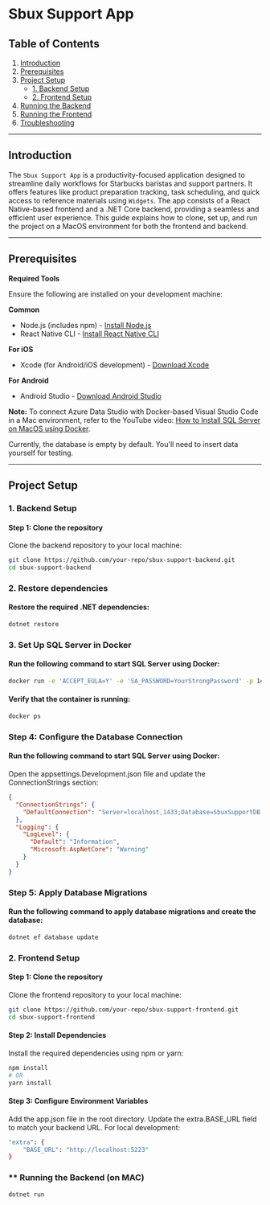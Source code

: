 # **Sbux Support App**

## **Table of Contents**
1. [Introduction](#introduction)
2. [Prerequisites](#prerequisites)
3. [Project Setup](#project-setup)
   - [1. Backend Setup](#1-backend-setup)
   - [2. Frontend Setup](#2-frontend-setup)
4. [Running the Backend](#running-the-backend)
5. [Running the Frontend](#running-the-frontend)
6. [Troubleshooting](#troubleshooting)

---

## **Introduction**
The `Sbux Support App` is a productivity-focused application designed to streamline daily workflows for Starbucks baristas and support partners. It offers features like product preparation tracking, task scheduling, and quick access to reference materials using `Widgets`. 
The app consists of a React Native-based frontend and a .NET Core backend, providing a seamless and efficient user experience.
This guide explains how to clone, set up, and run the project on a MacOS environment for both the frontend and backend.

---

## **Prerequisites**

**Required Tools**

Ensure the following are installed on your development machine:

**Common**

* Node.js (includes npm) - [Install Node.js](https://nodejs.org/en/)
* React Native CLI - [Install React Native CLI](https://reactnative.dev/docs/getting-started)

**For iOS**

* Xcode (for Android/iOS development) - [Download Xcode](https://developer.apple.com/xcode/)

**For Android**

* Android Studio - [Download Android Studio](https://developer.android.com/studio)

**Note:** To connect Azure Data Studio with Docker-based Visual Studio Code in a Mac environment, refer to the YouTube video: 
[How to Install SQL Server on MacOS using Docker](https://www.youtube.com/watch?v=WLZWoeutryQ). 

Currently, the database is empty by default. You'll need to insert data yourself for testing.

---

## **Project Setup**

### **1. Backend Setup**

#### **Step 1: Clone the repository**
Clone the backend repository to your local machine:
```bash
git clone https://github.com/your-repo/sbux-support-backend.git
cd sbux-support-backend
```
### **2. Restore dependencies**

#### Restore the required .NET dependencies:
```bash
dotnet restore
```
### **3. Set Up SQL Server in Docker**

#### Run the following command to start SQL Server using Docker:
```bash
docker run -e 'ACCEPT_EULA=Y' -e 'SA_PASSWORD=YourStrongPassword' -p 1433:1433 --name azuresqledge -d mcr.microsoft.com/azure-sql-edge
```

#### Verify that the container is running:
```bash
docker ps
```

### **Step 4: Configure the Database Connection**

#### Run the following command to start SQL Server using Docker:
Open the appsettings.Development.json file and update the ConnectionStrings section:

```json
{
  "ConnectionStrings": {
    "DefaultConnection": "Server=localhost,1433;Database=SbuxSupportDB;User Id=SA;Password=YourStrongPassword;TrustServerCertificate=True;"
  },
  "Logging": {
    "LogLevel": {
      "Default": "Information",
      "Microsoft.AspNetCore": "Warning"
    }
  }
}
```

### **Step 5: Apply Database Migrations**

#### Run the following command to apply database migrations and create the database:

```bash
dotnet ef database update
```


### **2. Frontend Setup**

#### **Step 1: Clone the repository**
Clone the frontend repository to your local machine:
```bash
git clone https://github.com/your-repo/sbux-support-frontend.git
cd sbux-support-frontend
```

#### **Step 2: Install Dependencies**
Install the required dependencies using npm or yarn:

```bash
npm install
# OR
yarn install
```

#### **Step 3: Configure Environment Variables**
Add the app.json file in the root directory.
Update the extra.BASE_URL field to match your backend URL. For local development:
```bash
"extra": {
    "BASE_URL": "http://localhost:5223"
}
```

### ** Running the Backend (on MAC)

```bash
dotnet run
```

